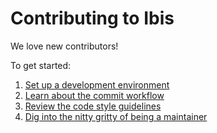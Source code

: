# Contributing to Ibis

We love new contributors!

To get started:

1. [Set up a development environment](https://ibis-project.org/community/contribute/01_environment/)
1. [Learn about the commit workflow](https://ibis-project.org/community/contribute/02_workflow/)
1. [Review the code style guidelines](https://ibis-project.org/community/contribute/03_style/)
1. [Dig into the nitty gritty of being a maintainer](https://ibis-project.org/community/contribute/05_maintainers_guide/)
